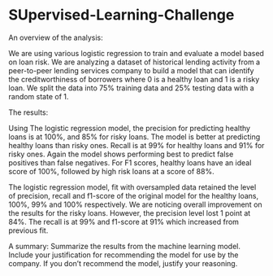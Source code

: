 # SUpervised-Learning-Challenge

An overview of the analysis: 

We are using various logistic regression to train and evaluate a model based on loan risk. We are analyzing a dataset of historical lending activity from a peer-to-peer lending services company to build a model that can identify the creditworthiness of borrowers where 0 is a healthy loan and 1 is a risky loan. We split the data into 75% training data and 25% testing data with a random state of 1.

The results:

Using The logistic regression model, the precision for predicting healthy loans is at 100%, and 85% for risky loans. The model is better at predicting healthy loans than risky ones.
Recall is at 99% for healthy loans and 91% for risky ones. Again the model shows performing best to predict false positives than false negatives. 
For F1 scores, healthy loans have an ideal score of 100%, followed by high risk loans at a score of 88%.

The logistic regression model, fit with oversampled data retained the level of precision, recall and f1-score of the original model for the healthy loans, 100%, 99% and 100% respectively.
We are noticing overall improvement on the results for the risky loans. However, the precision level lost 1 point at 84%. The recall is at 99% and f1-score at 91% which increased from previous fit.

A summary: Summarize the results from the machine learning model. Include your justification for recommending the model for use by the company. If you don’t recommend the model, justify your reasoning.
